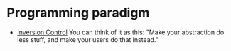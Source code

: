 # Programming paradigm

- [Inversion Control](https://kentcdodds.com/blog/inversion-of-control)
  You can think of it as this: "Make your abstraction do less stuff, and make your users do that instead." 
